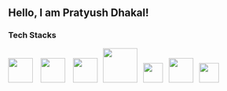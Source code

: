<h2>Hello, I am Pratyush Dhakal!</h1>

<h3>Tech Stacks</h3>
<div style="align: center; gap: 10px;">
  
<a href="#"><img src="https://cdn.svgporn.com/logos/react.svg" style="width: 50px; "/></a> &nbsp;&nbsp;
<a href="#"><img src="https://cdn.svgporn.com/logos/javascript.svg" style="width: 50px;"/></a> &nbsp;&nbsp;
<a href="#"><img src="https://cdn.svgporn.com/logos/react-query-icon.svg" style="width: 50px;"/></a>&nbsp;&nbsp;
<a href="#"><img src="https://cdn.svgporn.com/logos/tailwindcss-icon.svg" style="width: 70px;"/></a>&nbsp;&nbsp;
<a href="#"><img src="https://cdn.svgporn.com/logos/css-3.svg" style="width: 40px;"/></a>&nbsp;&nbsp;
<a href="#"><img src="https://cdn.svgporn.com/logos/redux.svg" style="width: 50px;"/></a>&nbsp;&nbsp;
<a href="#"><img src="https://cdn.svgporn.com/logos/html-5.svg" style="width: 40px;"/></a>

</div>



